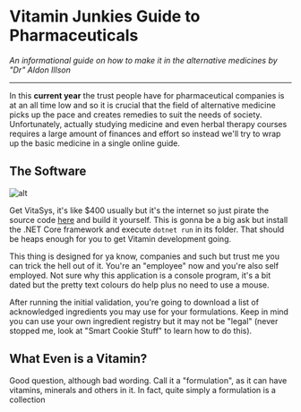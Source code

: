 # Vitamin Junkies Guide to Pharmaceuticals
*An informational guide on how to make it in the alternative medicines by "Dr" Aldon Illson*

---

In this **current year** the trust people have for pharmaceutical companies is at an all time low
and so it is crucial that the field of alternative medicine picks up the pace and creates remedies
to suit the needs of society. Unfortunately, actually studying medicine and even herbal therapy courses
requires a large amount of finances and effort so instead we'll try to wrap up the basic medicine in
a single online guide.

## The Software

![alt](https://s9.postimg.org/ee758ddn3/manual_1.png)

Get VitaSys, it's like $400 usually but it's the internet so just pirate the source code [here](https://github.com/pielegacy/VitaminUnderscore) and build 
it yourself. This is gonna be a big ask but install the .NET Core framework and execute `dotnet run` in its folder. That should be heaps enough for you to
get Vitamin development going.

This thing is designed for ya know, companies and such but trust me you can trick the hell out of it. You're an "employee" now and you're also self employed.
Not sure why this application is a console program, it's a bit dated but the pretty text colours do help plus no need to use a mouse.

After running the initial validation, you're going to download a list of acknowledged ingredients you may use for your formulations. Keep in mind you can use 
your own ingredient registry but it may not be "legal" (never stopped me, look at "Smart Cookie Stuff" to learn how to do this).

## What Even is a Vitamin?

Good question, although bad wording. Call it a "formulation", as it can have vitamins, minerals and others in it. In fact, quite simply a formulation is a collection
